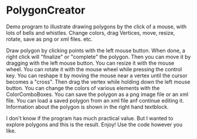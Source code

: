 # PolygonCreator
Demo program to illustrate drawing polygons by the click of a mouse, with lots of bells and whistles. Change colors, drag Vertices, move, resize, rotate, save as png or xml files. etc.

Draw polygon by clicking points with the left mouse button. When done, a right click will "finalize" or "complete" the polygon. 
Then you can move it by dragging with the left mouse button. 
You can resize it with the mouse wheel.
You can rotate it with the mouse wheel while pressing the control key.
You can reshape it by moving the mouse near a vertex until the cursor becomes a "cross". Then drag the vertex while holding down the left mouse button.
You can change the colors of various elements with the ColorComboBoxes.
You can save the polygon as a png image file or an xml file.
You can load a saved polygon from an xml file anf continue editing it.
Information about the polygon is shown in the right hand textblock.

I don't know if the program has much practical value. But I wanted to explore polygons and this is the result.
Enjoy! Use the code however you like.
